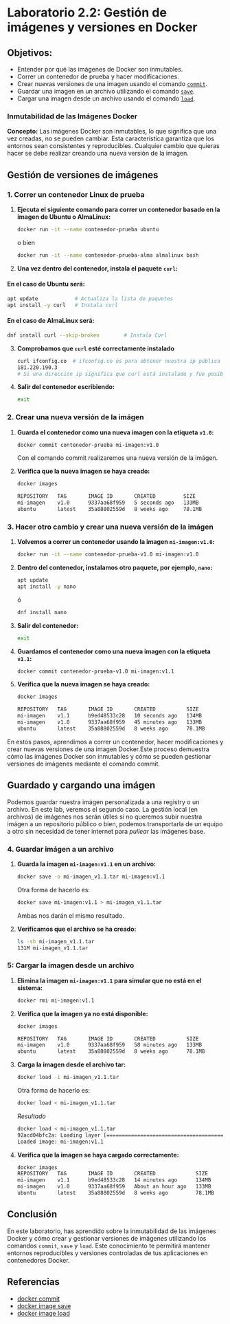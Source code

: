 # Laboratorio 2.2: Gestión de imágenes y versiones en Docker

## Objetivos:
- Entender por qué las imágenes de Docker son inmutables.
- Correr un contenedor de prueba y hacer modificaciones.
- Crear nuevas versiones de una imagen usando el comando [`commit`](#referencias).
- Guardar una imagen en un archivo utilizando el comando [`save`](#referencias).
- Cargar una imagen desde un archivo usando el comando [`load`](#referencias).

### Inmutabilidad de las Imágenes Docker

**Concepto:**
Las imágenes Docker son inmutables, lo que significa que una vez creadas, no se pueden cambiar. Esta característica garantiza que los entornos sean consistentes y reproducibles. Cualquier cambio que quieras hacer se debe realizar creando una nueva versión de la imagen.


## Gestión de versiones de imágenes

### 1. Correr un contenedor Linux de prueba

1. **Ejecuta el siguiente comando para correr un contenedor basado en la imagen de Ubuntu o AlmaLinux:**

    ```bash
    docker run -it --name contenedor-prueba ubuntu
    ```

    o bien

    ```bash
    docker run -it --name contenedor-prueba-alma almalinux bash
    ```



2. **Una vez dentro del contenedor, instala el paquete `curl`:**


#### En el caso de Ubuntu será:
    
```bash
apt update            # Actualiza la lista de paquetes
apt install -y curl   # Instala curl
```

#### En el caso de AlmaLinux será:

```bash
dnf install curl --skip-broken        # Instala Curl
```


3. **Comprobamos que `curl` esté correctamente instalado**

    ```bash
    curl ifconfig.co  # ifconfig.co es para obtener nuestra ip pública
    181.220.190.3 
    # Si una dirección ip significa que curl está instalado y fue posible obtener info de nuestra ip
    ```

4. **Salir del contenedor escribiendo:**

    ```bash
    exit
    ```

### 2. Crear una nueva versión de la imágen

1. **Guarda el contenedor como una nueva imagen con la etiqueta `v1.0`:**

    ```bash
    docker commit contenedor-prueba mi-imagen:v1.0
    ```

    Con el comando commit realizaremos una nueva versión de la imágen.


2. **Verifica que la nueva imagen se haya creado:**

    ```bash
    docker images

    REPOSITORY   TAG       IMAGE ID       CREATED         SIZE
    mi-imagen    v1.0      9337aa68f959   5 seconds ago   133MB
    ubuntu       latest    35a88802559d   8 weeks ago     78.1MB
    ```



### 3. Hacer otro cambio y crear una nueva versión de la imágen

1. **Volvemos a correr un contenedor usando la imagen `mi-imagen:v1.0`:**

    ```bash
    docker run -it --name contenedor-prueba-v1.0 mi-imagen:v1.0
    ```

2. **Dentro del contenedor, instalamos otro paquete, por ejemplo, `nano`:**

    ```bash
    apt update
    apt install -y nano
    ```

    ó

   ```bash
   dnf install nano
   ```

4. **Salir del contenedor:**

    ```bash
    exit
    ```

5. **Guardamos el contenedor como una nueva imagen con la etiqueta `v1.1`:**

    ```bash
    docker commit contenedor-prueba-v1.0 mi-imagen:v1.1
    ```

6. **Verifica que la nueva imagen se haya creado:**

    ```bash
    docker images

    REPOSITORY   TAG       IMAGE ID       CREATED          SIZE
    mi-imagen    v1.1      b9ed48533c28   10 seconds ago   134MB
    mi-imagen    v1.0      9337aa68f959   45 minutes ago   133MB
    ubuntu       latest    35a88802559d   8 weeks ago      78.1MB
    
    ```


En estos pasos, aprendimos a correr un contenedor, hacer modificaciones y crear nuevas versiones de una imagen Docker.Este proceso demuestra cómo las imágenes Docker son inmutables y cómo se pueden gestionar versiones de imágenes mediante el comando commit.


## Guardado y cargando una imágen

Podemos guardar nuestra imágen personalizada a una registry o un archivo. En este lab, veremos el segundo caso.
La gestión local (en archivos) de imágenes nos serán útiles si no queremos subir nuestra imágen a un repositorio público o bien, podemos transportarla de un equipo a otro sin necesidad de tener internet para *pullear* las imágenes base.

### 4. Guardar imágen a un archivo

1. **Guarda la imagen `mi-imagen:v1.1` en un archivo:**

    ```bash
    docker save -o mi-imagen_v1.1.tar mi-imagen:v1.1
    ```

    Otra forma de hacerlo es:

    ```bash
    docker save mi-imagen:v1.1 > mi-imagen_v1.1.tar
    ```

    Ambas nos darán el mismo resultado.

2. **Verificamos que el archivo se ha creado:**

    ```bash
    ls -sh mi-imagen_v1.1.tar 
    131M mi-imagen_v1.1.tar
    ```

### 5: Cargar la imagen desde un archivo

1. **Elimina la imagen `mi-imagen:v1.1` para simular que no está en el sistema:**

    ```bash
    docker rmi mi-imagen:v1.1
    ```

2. **Verifica que la imagen ya no está disponible:**

    ```bash
    docker images

    REPOSITORY   TAG       IMAGE ID       CREATED          SIZE
    mi-imagen    v1.0      9337aa68f959   58 minutes ago   133MB
    ubuntu       latest    35a88802559d   8 weeks ago      78.1MB
    ```

3. **Carga la imagen desde el archivo tar:**

    ```bash
    docker load -i mi-imagen_v1.1.tar
    ```

    Otra forma de hacerlo es:

    ```bash
    docker load < mi-imagen_v1.1.tar
    ```

    *Resultado*
    ```bash
    docker load < mi-imagen_v1.1.tar
    92acd04bfc2a: Loading layer [==================================================>]  1.389MB/1.389MB
    Loaded image: mi-imagen:v1.1
    ```

4. **Verifica que la imagen se haya cargado correctamente:**

    ```bash
    docker images
    REPOSITORY   TAG       IMAGE ID       CREATED             SIZE
    mi-imagen    v1.1      b9ed48533c28   14 minutes ago      134MB
    mi-imagen    v1.0      9337aa68f959   About an hour ago   133MB
    ubuntu       latest    35a88802559d   8 weeks ago         78.1MB
    ```

## Conclusión

En este laboratorio, has aprendido sobre la inmutabilidad de las imágenes Docker y cómo crear y gestionar versiones de imágenes utilizando los comandos `commit`, `save` y `load`. Este conocimiento te permitirá mantener entornos reproducibles y versiones controladas de tus aplicaciones en contenedores Docker.




## Referencias

- <a href="https://docs.docker.com/reference/cli/docker/container/commit/" target="_blank">docker commit</a>
- <a href="https://docs.docker.com/reference/cli/docker/image/save/" target="_blank">docker image save</a>
- <a href="https://docs.docker.com/reference/cli/docker/image/load/" target="_blank">docker image load</a>
